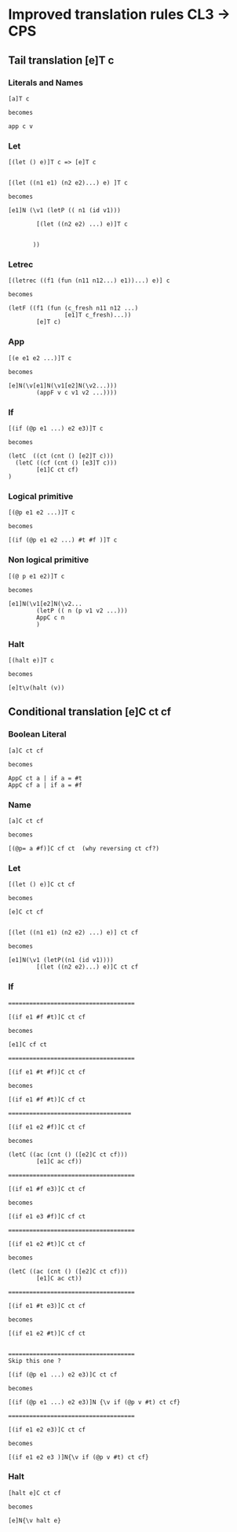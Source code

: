 # Improved translation rules CL3 -> CPS
## Tail translation [e]T c

### Literals and Names 

```
[a]T c

becomes

app c v
````

### Let 

```
[(let () e)]T c => [e]T c


[(let ((n1 e1) (n2 e2)...) e) ]T c

becomes

[e1]N (\v1 (letP (( n1 (id v1)))

        [(let ((n2 e2) ...) e)]T c


       ))
```

### Letrec

```
[(letrec ((f1 (fun (n11 n12...) e1))...) e)] c 

becomes

(letF ((f1 (fun (c_fresh n11 n12 ...)
                [e1]T c_fresh)...))
        [e]T c)

```

### App

```
[(e e1 e2 ...)]T c 

becomes

[e]N(\v[e1]N(\v1[e2]N(\v2...)))
        (appF v c v1 v2 ...))))

```

### If 

```
[(if (@p e1 ...) e2 e3)]T c

becomes

(letC  ((ct (cnt () [e2]T c)))
  (letC ((cf (cnt () [e3]T c)))
        [e1]C ct cf)
)
```

### Logical primitive
```
[(@p e1 e2 ...)]T c 

becomes 

[(if (@p e1 e2 ...) #t #f )]T c

```


### Non logical primitive
```
[(@ p e1 e2)]T c

becomes 

[e1]N(\v1[e2]N(\v2...
        (letP (( n (p v1 v2 ...)))
        AppC c n
        )

```

### Halt 

```
[(halt e)]T c

becomes 

[e]t\v(halt (v))
```

## Conditional translation [e]C ct cf

### Boolean Literal 
```
[a]C ct cf

becomes 

AppC ct a | if a = #t
AppC cf a | if a = #f

```

### Name 

```
[a]C ct cf 

becomes 

[(@p= a #f)]C cf ct  (why reversing ct cf?)
```


### Let

```
[(let () e)]C ct cf 

becomes 

[e]C ct cf


[(let ((n1 e1) (n2 e2) ...) e)] ct cf

becomes 

[e1]N(\v1 (letP((n1 (id v1))))
        [(let ((n2 e2)...) e)]C ct cf
```


### If

```
====================================

[(if e1 #f #t)]C ct cf

becomes

[e1]C cf ct

====================================

[(if e1 #t #f)]C ct cf

becomes 

[(if e1 #f #t)]C cf ct

===================================

[(if e1 e2 #f)]C ct cf

becomes

(letC ((ac (cnt () ([e2]C ct cf)))
        [e1]C ac cf))

====================================

[(if e1 #f e3)]C ct cf

becomes 

[(if e1 e3 #f)]C cf ct

====================================

[(if e1 e2 #t)]C ct cf

becomes

(letC ((ac (cnt () ([e2]C ct cf)))
        [e1]C ac ct))

====================================

[(if e1 #t e3)]C ct cf

becomes 

[(if e1 e2 #t)]C cf ct


====================================
Skip this one ?

[(if (@p e1 ...) e2 e3)]C ct cf

becomes 

[(if (@p e1 ...) e2 e3)]N {\v if (@p v #t) ct cf}

====================================

[(if e1 e2 e3)]C ct cf

becomes 

[(if e1 e2 e3 )]N{\v if (@p v #t) ct cf}
```

### Halt

```
[halt e]C ct cf

becomes 

[e]N{\v halt e}
```






